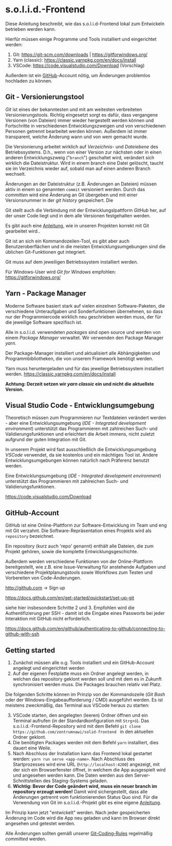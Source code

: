 # s.o.l.i.d.-Frontend

Diese Anleitung beschreibt, wie das s.o.l.i.d-Frontend lokal zum Entwickeln betrieben werden kann.

Hierfür müssen einige Programme und Tools installiert und eingerichtet werden:

1. Git: https://git-scm.com/downloads | https://gitforwindows.org/
2. Yarn (classic): https://classic.yarnpkg.com/en/docs/install
3. VSCode: https://code.visualstudio.com/Download (Vorschlag)

Außerdem ist ein [GitHub](https://github.com)-Account nötig, um Änderungen problemlos hochladen zu können. 

## Git - Versionierungstool

*Git* ist eines der bekanntesten und mit am weitesten verbreiteten Versionierungstools. Richtig eingesetzt sorgt es dafür, dass vergangene Versionen (von Dateien) immer wieder hergestellt werden können und Fortschritte in verschiedenen Entwicklungszweigen und von verschiedenen Personen getrennt bearbeitet werden können. Außerdem ist immer transparent, welche Änderung wann und von wem gemacht wurde.

Die Versionierung arbeitet wirklich auf _Verzeichnis-_ und _Dateiebene_ des Betriebssystems. D.h., wenn von einer Version zur nächsten oder in einen anderen Entwicklungszweig ("`branch`")  geschaltet wird, verändert sich wirklich die Dateistruktur. Wird in einem branch eine Datei gelöscht, taucht sie im Verzeichnis wieder auf, sobald man auf einen anderen Branch wechselt.

Änderungen an der Dateistruktur (z.B. Änderungen an Dateien) müssen aktiv in einem so genannten `commit` versioniert werden. Durch das *committen* wird eine Änderung an Git übergeben und mit einer Versionsnummer in der *git history* gespeichert. Die 

Git stellt auch die Verbindung mit der Entwicklungslpattform *GitHub* her, auf der unser Code liegt und in dem alle Versionen festgehalten werden.

Es gibt auch eine [Anleitung](solid-git-workflow.md), wie in unseren Projekten korrekt mit Git gearbeitet wird..

Git ist an sich ein Kommandozeilen-Tool, es gibt aber auch Benutzeroberflächen und in die meisten Entwicklungsumgebungen sind die üblichen Git-Funktionen gut integriert.

Git muss auf dem jeweiligen Betriebssystem installiert werden.

Für Windows-User wird *Git for Windows* empfohlen: https://gitforwindows.org/

## Yarn - Package Manager

Moderne Software basiert stark auf vielen einzelnen Software-Paketen, die verschiedene Unteraufgaben und Sonderfunktionen übernehmen, so dass nur der Programmiercode wirklich neu geschrieben werden muss, der für die jeweilige Software spezifisch ist.

Alle in s.o.l.i.d. verwendeten *packages* sind open source und werden von einem *Package Manager* verwaltet. Wir verwenden den Package Manager *yarn*.

Der Package-Manager installiert und aktualisiert alle Abhängigkeiten und Programmbibliotheken, die von unserem Framework benötigt werden.

Yarn muss heruntergeladen und für das jeweilige Betriebssystem installiert werden.
https://classic.yarnpkg.com/en/docs/install

**Achtung: Derzeit setzen wir *yarn classic* ein und nicht die aktuellste Version.**

## Visual Studio Code - Entwicklungsumgebung

Theoretisch müssen zum Programmieren nur Textdateien verändert werden - aber eine Entwicklungsumgebung (*IDE - Integrated development environment*) unterstützt das Programmieren mit zahlreichen Such- und Validierungsfunktionen und erleichtert die Arbeit immens, nicht zuletzt aufgrund der guten Integration mit Git.

In unserem Projekt wird fast ausschließlich die Entwicklungsumgebung *VSCode* verwendet, da sie kostenlos und ein mächtiges Tool ist. Andere Entwicklungsumgebungen können natürlich nach Präferenz benutzt werden.

Eine Entwicklungsumgebung (*IDE - Integrated development environment*) unterstützt das Programmieren mit zahlreichen Such- und Validierungsfunktionen. 

https://code.visualstudio.com/Download

## GitHub-Account

GitHub ist eine Online-Plattform zur Software-Entwicklung im Team und eng mit Git verzahnt. Die Software-Repräsentation eines Projekts wird als `repository` bezeichnet.

Ein repository (kurz auch 'repo' genannt) enthält alle Dateien, die zum Projekt gehören, sowie die komplette Entwicklungsgeschichte. 

Außerdem werden verschiedene Funktionen von der Online-Plattform bereitgestellt, wie z.B. eine Issue-Verwaltung für anstehende Aufgaben und verschiedene Projektplanungstools sowie Workflows zum Testen und Vorbereiten von Code-Änderungen.

http://github.com &rarr; Sign up

https://docs.github.com/en/get-started/quickstart/set-up-git

siehe hier insbesondere Schritte 2 und 3. Empfohlen wird die Authentifizierung per SSH - damit ist die Eingabe eines Passworts bei jeder Interaktion mit GitHub nicht erforderlich.

https://docs.github.com/en/github/authenticating-to-github/connecting-to-github-with-ssh

## Getting started

1. Zunächst müssen alle o.g. Tools installiert und ein GitHub-Account angelegt und eingerichtet werden
2. Auf der eigenen Festplatte muss ein Ordner angelegt werden, in welchen das repository geklont werden soll und mit dem es in Zukunft synchronisiert werden muss. Die Packages brauchen relativ viel Platz.

Die folgenden Schritte können im Prinzip von der Kommandozeile (*Git Bash* oder der Windows-Eingabeaufforderung / CMD) ausgeführt werden. Es ist meistens zweckmäßig, das Terminal aus VSCode heraus zu starten:

3. VSCode starten, den angelegten (leeren) Ordner öffnen und ein Terminal aufrufen (in der Standardkonfiguration mit `Strg+ö`). Das s.o.l.i.d.-Frontend-Repository wird mit dem Befehl `git clone https://github.com/zentrumnawi/solid-frontend ` in den aktuellen Ordner geklont.
4. Die benötigten Packages werden mit dem Befehl `yarn` installiert, dies dauert eine Weile.
5. Nach Abschluss der Installation kann das Frontend lokal gestartet werden: `yarn run serve <app-name>`. Nach Abschluss des Startprozesses wird eine URL (`http://localhost:4200`) angezeigt, mit der sich ein Browserfenster öffnet, in welchem die App ausgespielt wird und angesehen werden kann. Die Daten werden aus den Server-Schnittstellen des Staging-Systems geladen.
6. **Wichtig: Bevor der Code geändert wird, muss ein neuer branch im repository erzeugt werden!** Damit wird sichergestellt, dass alle Änderungen getrennt vom funktionierenden Status Quo sind. Für die Verwendung von Git im s.o.l.i.d.-Projekt gibt es eine eigene [Anleitung](solid-git-workflow).

Im Prinzip kann jetzt "entwickelt" werden. Nach jeder gespeicherten Änderung im Code wird die App neu geladen und kann im Browser direkt angesehen und getestet werden.

Alle Änderungen sollten gemäß unserer [Git-Coding-Rules](solid-coding-rules.md) regelmäßig *committed* werden.
